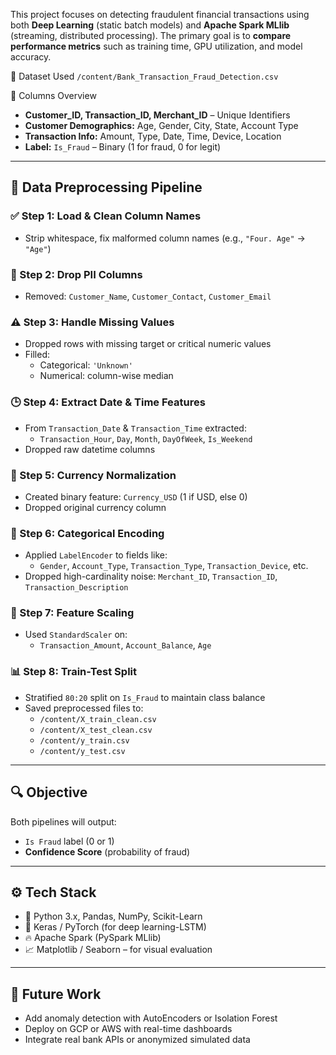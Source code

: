 This project focuses on detecting fraudulent financial transactions using both **Deep Learning** (static batch models) and **Apache Spark MLlib** (streaming, distributed processing). The primary goal is to **compare performance metrics** such as training time, GPU utilization, and model accuracy.


 📁 Dataset Used
 `/content/Bank_Transaction_Fraud_Detection.csv`

🧾 Columns Overview
- **Customer_ID, Transaction_ID, Merchant_ID** – Unique Identifiers
- **Customer Demographics:** Age, Gender, City, State, Account Type
- **Transaction Info:** Amount, Type, Date, Time, Device, Location
- **Label:** `Is_Fraud` – Binary (1 for fraud, 0 for legit)

---

## 🧹 Data Preprocessing Pipeline

### ✅ Step 1: Load & Clean Column Names
- Strip whitespace, fix malformed column names (e.g., `"Four. Age"` → `"Age"`)

### 🔐 Step 2: Drop PII Columns
- Removed: `Customer_Name`, `Customer_Contact`, `Customer_Email`

### ⚠️ Step 3: Handle Missing Values
- Dropped rows with missing target or critical numeric values
- Filled:
  - Categorical: `'Unknown'`
  - Numerical: column-wise median

### 🕒 Step 4: Extract Date & Time Features
- From `Transaction_Date` & `Transaction_Time` extracted:
  - `Transaction_Hour`, `Day`, `Month`, `DayOfWeek`, `Is_Weekend`
- Dropped raw datetime columns

### 💱 Step 5: Currency Normalization
- Created binary feature: `Currency_USD` (1 if USD, else 0)
- Dropped original currency column

### 🧠 Step 6: Categorical Encoding
- Applied `LabelEncoder` to fields like:
  - `Gender`, `Account_Type`, `Transaction_Type`, `Transaction_Device`, etc.
- Dropped high-cardinality noise: `Merchant_ID`, `Transaction_ID`, `Transaction_Description`

### 📏 Step 7: Feature Scaling
- Used `StandardScaler` on:
  - `Transaction_Amount`, `Account_Balance`, `Age`

### 📊 Step 8: Train-Test Split
- Stratified `80:20` split on `Is_Fraud` to maintain class balance
- Saved preprocessed files to:
  - `/content/X_train_clean.csv`
  - `/content/X_test_clean.csv`
  - `/content/y_train.csv`
  - `/content/y_test.csv`

---

## 🔍 Objective
Both pipelines will output:
- `Is Fraud` label (0 or 1)
- **Confidence Score** (probability of fraud)

---

## ⚙️ Tech Stack

- 🐍 Python 3.x, Pandas, NumPy, Scikit-Learn
- 🧠 Keras / PyTorch (for deep learning-LSTM)
- 🔥 Apache Spark (PySpark MLlib)
- 📈 Matplotlib / Seaborn – for visual evaluation

---

## 🔮 Future Work
- Add anomaly detection with AutoEncoders or Isolation Forest
- Deploy on GCP or AWS with real-time dashboards
- Integrate real bank APIs or anonymized simulated data


